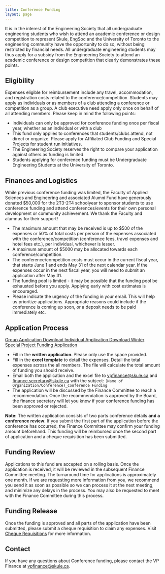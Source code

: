 ```yaml
---
title: Conference Funding
layout: page
---
```


It is in the interest of the Engineering Society that all undergraduate engineering students who wish to attend an academic conference or design competition to represent Skule, EngSoc and the University of Toronto to the engineering community have the opportunity to do so, without being restricted by financial needs. All undergraduate engineering students may thus apply for a subsidy from the Engineering Society to attend an academic conference or design competition that clearly demonstrates these points.

## Eligibility

Expenses eligible for reimbursement include any travel, accommodation, and registration costs related to the conference/competition. Students may apply as individuals or as members of a club attending a conference or competition as a group. A club executive need apply only once on behalf of all attending members. Please keep in mind the following points:

- Individuals can only be approved for conference funding once per fiscal year, whether as an individual or with a club
- This fund only applies to conferences that students/clubs attend, not direct or organize. Please apply for Affiliated Club Funding and Special Projects for student run initiatives.
- The Engineering Society reserves the right to compare your application against others as funding is limited.
- Students applying for conference funding must be Undergraduate Engineering Students at the University of Toronto.

## Finances and Logistics

While previous conference funding was limited, the Faculty of Applied Sciences and Engineering and associated Alumni Fund have generously donated $50,000 for the 2T3-2T4 schoolyear to sponsor students to use conference funding and attend conferences/events for their own personal development or community achievement. We thank the Faculty and alumnus for their support!

- The maximum amount that may be received is up to $500 of the expenses or 50% of total costs per person of the expenses associated with the conference/competition (conference fees, travel expenses and hotel fees etc.), per individual, whichever is lesser.
- A maximum amount of $5000 may be allocated towards each conference/competition.
- The conference/competition costs must occur in the current fiscal year, that starts June 1 and ends May 31 of the next calendar year. If the expenses occur in the next fiscal year, you will need to submit an application after May 31.
- The funding pool is limited - it may be possible that the funding pool be exhausted before you apply. Applying early with cost estimates is encouraged.
- Please indicate the urgency of the funding in your email. This will help us prioritize applications. Appropriate reasons could include if the conference is coming up soon, or a deposit needs to be paid immediately etc.

## Application Process 

<a class="button is-primary" href="/finances/applications/Conference-Funding-Application-2T3-2T4-Group.xlsx" download> Group Application Download </a>
<a class="button is-primary" href="/finances/applications/Conference-Funding-Application-2T3-2T4-Individual.xlsx" download> Individual Application Download </a>
<a class="button is-danger" href="https://docs.google.com/forms/u/2/d/e/1FAIpQLSc-rONEqG6p9s-P5y7LsPGavkY9m00JPIh_ktQBzTZ3OpNcLw/viewform"> Winter Special Project Funding Application </a>

- Fill in the **written application**. Please only use the space provided.
- Fill in the **excel template** to detail the expenses. Detail the total expenses across the all members. The file will calculate the total amount of funding you should receive.
- Email both the application and the excel file to [vpfinance@skule.ca](mailto:vpfinance@skule.ca) and [finance.secretary@skule.ca](mailto:finance.secretary@skule.ca) with the subject: `(Name of Organization/Conference)_Conference Funding`
- The application will be discussed by the Finance Committee to reach a recommendation. Once the recommendation is approved by the Board, the finance secretary will let you know if your conference funding has been approved or rejected.

**Note:** The written application consists of two parts conference details **and a conference review**. If you submit the first part of the application before the conference has occurred, the Finance Committee may confirm your funding amount beforehand. This funding will be reimbursed once the second part of application and a cheque requisition has been submitted.

## Funding Review

Applications to this fund are accepted on a rolling basis. Once the application is received, it will be reviewed in the subsequent Finance Committee meeting. The turnaround time for applications is approximately one month. If we are requesting more information from you, we recommend you send it as soon as possible so we can process it at the next meeting, and minimize any delays in the process. You may also be requested to meet with the Finance Committee during this process.

## Funding Release

Once the funding is approved and all parts of the application have been submitted, please submit a cheque requisition to claim any expenses. Visit [Cheque Requisitions](../cheque_requisitions) for more information.

## Contact

If you have any questions about Conference funding, please contact the VP Finance at [vpfinance@skule.ca](mailto:vpfinance@skule.ca).